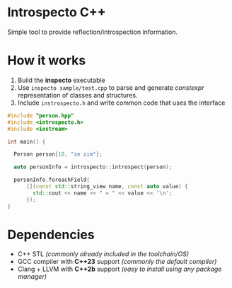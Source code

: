 Introspecto C++
===

Simple tool to provide reflection/introspection information.

# How it works

1. Build the **inspecto** executable
2. Use `inspecto sample/test.cpp` to parse and generate _constexpr_ representation of classes and structures.
3. Include `instrospecto.h` and write common code that uses the interface

```c++
#include "person.hpp"
#include <introspecto.h>
#include <iostream>

int main() {

  Person person{18, "ze zim"};

  auto personInfo = introspecto::introspect(person);

  personInfo.foreachField(
      [](const std::string_view name, const auto value) {
        std::cout << name << " = " << value << '\n';
      });
}
```

# Dependencies

- C++ STL _(commonly already included in the toolchain/OS)_
- GCC compiler with **C++23** support _(commonly the default compiler)_
- Clang + LLVM with **C++2b** support _(easy to install using any package manager)_
